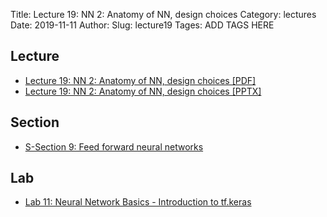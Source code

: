 Title: Lecture 19: NN 2: Anatomy of NN, design choices
Category: lectures
Date: 2019-11-11
Author: 
Slug: lecture19
Tages: ADD TAGS HERE


## Lecture

- [Lecture 19: NN 2: Anatomy of NN, design choices [PDF]]({attach}presentation/Lecture19_NN_Design.pdf)
- [Lecture 19: NN 2: Anatomy of NN, design choices [PPTX]]({attach}presentation/Lecture19_NN_Design.pptx)

## Section

- [S-Section 9: Feed forward neural networks]({filename}../../notebook/cs109a_section_9.ipynb)


## Lab

- [Lab 11: Neural Network Basics - Introduction to tf.keras]({static}../../notes/lab11_MLP_solutions_part1.ipynb)